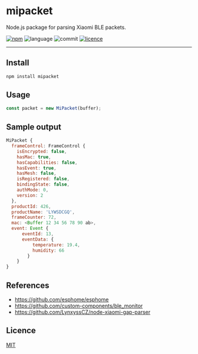 # mipacket

Node.js package for parsing Xiaomi BLE packets.

[![npm](https://img.shields.io/npm/v/mipacket.svg)](https://www.npmjs.com/package/mipacket)
![language](https://img.shields.io/github/languages/top/ChrisScheffler/mipacket.svg)
![commit](https://img.shields.io/github/last-commit/ChrisScheffler/mipacket.svg)
[![licence](https://img.shields.io/npm/l/miflora.svg)](LICENSE)

---

## Install

```bash
npm install mipacket
```

## Usage

```javascript
const packet = new MiPacket(buffer);
```

## Sample output

```javascript
MiPacket {
  frameControl: FrameControl {
    isEncrypted: false,
    hasMac: true,
    hasCapabilities: false,
    hasEvent: true,
    hasMesh: false,
    isRegistered: false,
    bindingState: false,
    authMode: 0,
    version: 2
  },
  productId: 426,
  productName: 'LYWSDCGQ',
  frameCounter: 72,
  mac: <Buffer 12 34 56 78 90 ab>,
  event: Event {
      eventId: 13,
      eventData: {
          temperature: 19.4,
          humidity: 66
        }
    }
}
```

## References

- https://github.com/esphome/esphome
- https://github.com/custom-components/ble_monitor
- https://github.com/LynxyssCZ/node-xiaomi-gap-parser

## Licence

[MIT](LICENSE)
